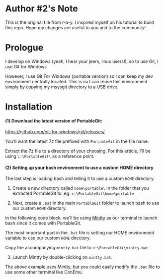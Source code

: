 Author #2's Note
========
This is the original file from r-a-y. I inspired myself on his tutorial to build this repo. Hope my changes are useful to you and to the community!

Prologue
========

I develop on Windows (yeah, I hear your jeers, linux users!), so to use Git, I use Git for Windows

However, I use Git For Windows (portable version) so I can keep my dev environment centrally located.  This is so I can reuse this environment simply by copying my msysgit directory to a USB drive.

Installation
============

#### (1) Download the latest version of PortableGit:
https://github.com/git-for-windows/git/releases/

You'll want the latest 7z file prefixed with `PortableGit` in the file name.

Extract the 7z file to a directory of your choosing.  For this article, I'll be using `c:\PortableGit\` as a reference point.

#### (2) Setting up your bash environment to use a custom HOME directory

The last step is loading bash and telling it to use a custom `HOME` directory.

1. Create a new directory called `home\portable\` in the folder that you extracted PortableGit to. eg. `c:\PortableGit\home\portable`

2. Next, create a `.bat` in the main `PortableGit` folder to launch bash to use our custom `HOME` directory.

In the following code block, we'll be using [Mintty](https://mintty.github.io/) as our terminal to launch bash since it comes with PortableGit.

The most important part in the `.bat` file is setting our HOME environment variable to use our custom `HOME` directory.

Copy the accompanying `mintty.bat` file to `c:\PortableGit\mintty.bat`.

3. Launch Mintty by double-clicking on `mintty.bat`.

The above example uses Mintty, but you could easily modify the `.bat` file to use some other terminal like ConEmu.

